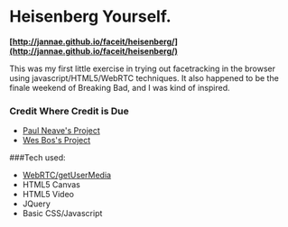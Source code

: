 # Heisenberg Yourself.
**[http://jannae.github.io/faceit/heisenberg/](http://jannae.github.io/faceit/heisenberg/)** 

This was my first little exercise in trying out facetracking in the browser using javascript/HTML5/WebRTC techniques. It also happened to be the finale weekend of Breaking Bad, and I was kind of inspired.

### Credit Where Credit is Due
* [Paul Neave's Project](http://neave.github.com/face-detection/)
* [Wes Bos's Project](http://wesbos.com/html5-video-face-detection-canvas-javascript/)

###Tech used:

* [WebRTC/getUserMedia](http://dev.w3.org/2011/webrtc/editor/getusermedia.html)
* HTML5 Canvas
* HTML5 Video
* JQuery
* Basic CSS/Javascript
